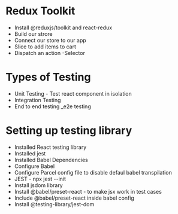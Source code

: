 # Redux Toolkit
 - Install @reduxjs/toolkit and react-redux
 - Build our strore
 - Connect our store to our app
 - Slice to add items to cart
 - Dispatch an action
 -Selector  

 # Types of Testing 
  - Unit Testing - Test react component in isolation
  - Integration Testing
  - End to end testing _e2e testing


# Setting up testing library
 - Installed React testing library
 - Installed jest
 - Installed Babel Dependencies
 - Configure Babel
 - Configure Parcel config file to disable defaul babel transpilation
 - JEST - npx jest --init
 - Install jsdom library
 - Install @babel/preset-react - to make jsx work in test cases
 - Include @babel/preset-react inside babel config
 - Install @testing-library/jest-dom